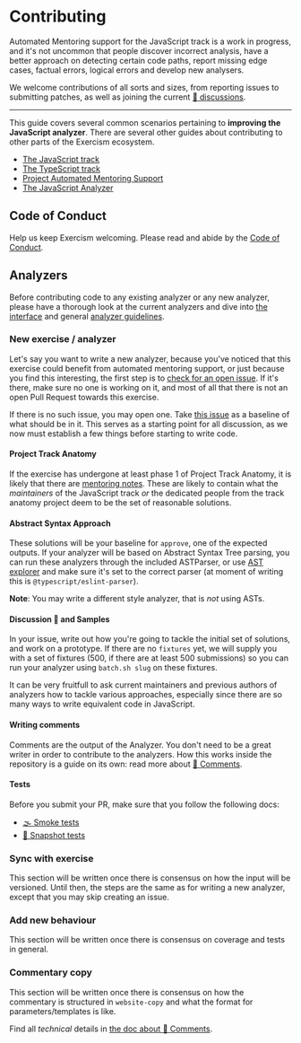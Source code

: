 # Contributing

Automated Mentoring support for the JavaScript track is a work in progress, and
it's not uncommon that people discover incorrect analysis, have a better
approach on detecting certain code paths, report missing edge cases, factual
errors, logical errors and develop new analysers.

We welcome contributions of all sorts and sizes, from reporting issues to
submitting patches, as well as joining the current [💬 discussions][issue-discussion].

-----

This guide covers several common scenarios pertaining to **improving the
JavaScript analyzer**. There are several other guides about contributing to
other parts of the Exercism ecosystem.

* [The JavaScript track][contributing-javascript]
* [The TypeScript track][contributing-typescript]
* [Project Automated Mentoring Support][contributing-automated-mentoring-support]
* [The JavaScript Analyzer][contributing-javascript-analyzer]

## Code of Conduct

Help us keep Exercism welcoming. Please read and abide by the [Code of Conduct][coc].

## Analyzers

Before contributing code to any existing analyzer or any new analyzer, please
have a thorough look at the current analyzers and dive into [the interface][docs-interface]
and general [analyzer guidelines][docs-guidelines].

### New exercise / analyzer

Let's say you want to write a new analyzer, because you've noticed that this
exercise could benefit from automated mentoring support, or just because you
find this interesting, the first step is to [check for an open issue][issue-new-exercise].
If it's there, make sure no one is working on it, and most of all that there is
not an open Pull Request towards this exercise.

If there is no such issue, you may open one. Take [this issue][sample-resistor-color]
as a baseline of what should be in it. This serves as a starting point for
all discussion, as we now must establish a few things before starting to write
code.

#### Project Track Anatomy

If the exercise has undergone at least phase 1 of Project Track Anatomy, it is
likely that there are [mentoring notes][mentor-notes]. These are likely to
contain what the _maintainers_ of the JavaScript track _or_ the dedicated people
from the track anatomy project deem to be the set of reasonable solutions.

#### Abstract Syntax Approach

These solutions will be your baseline for `approve`, one of the expected
outputs. If your analyzer will be based on Abstract Syntax Tree parsing, you can
run these analyzers through the included ASTParser, or use [AST explorer][ast-explorer]
and make sure it's set to the correct parser (at moment of writing this is
`@typescript/eslint-parser`).

 **Note**: You may write a different style analyzer, that is _not_ using ASTs.

#### Discussion 💬 and Samples

In your issue, write out how you're going to tackle the initial set of
solutions, and work on a prototype. If there are no `fixtures` yet, we will
supply you with a set of fixtures (500, if there are at least 500 submissions)
so you can run your analyzer using `batch.sh slug` on these fixtures.

It can be very fruitfull to ask current maintainers and previous authors of
analyzers how to tackle various approaches, especially since there are so many
ways to write equivalent code in JavaScript.

#### Writing comments

Comments are the output of the Analyzer. You don't need to be a great writer in
order to contribute to the analyzers. How this works inside the repository is
a guide on its own: read more about [📝 Comments][docs-comments].

#### Tests

Before you submit your PR, make sure that you follow the following docs:
- [🌫 Smoke tests][docs-smoke-tests]
- [📸 Snapshot tests][docs-snapshot-tests]

### Sync with exercise

<!-- Explain that syncs in problem-descriptions need to be synced with the analyzers,
     establish the set of rules how to update, but wait until there is proper
     versioning and how that is given at runtime -->

This section will be written once there is consensus on how the input will be
versioned. Until then, the steps are the same as for writing a new analyzer,
except that you may skip creating an issue.

### Add new behaviour

<!-- Adding new tests is mandatory -->

This section will be written once there is consensus on coverage and tests in
general.

### Commentary copy

This section will be written once there is consensus on how the commentary is
structured in `website-copy` and what the format for parameters/templates is
like.

Find all _technical_ details in [the doc about 📝 Comments][docs-comments].


[issue-discussion]: https://github.com/exercism/javascript-analyzer/issues?q=is%3Aopen+is%3Aissue+label%3A%22%3Aspeech_balloon%3A+discussion%22
[issue-new-exercise]: https://github.com/exercism/javascript-analyzer/issues?q=is%3Aopen+is%3Aissue+label%3A%22%3Asparkles%3A+new+exercise%22
[sample-resistor-color]: https://github.com/exercism/javascript-analyzer/issues/13
[contributing-javascript]: https://github.com/exercism/javascript/blob/master/CONTRIBUTING.md
[contributing-typescript]: https://github.com/exercism/typescript/
[contributing-javascript-analyzer]: https://github.com/exercism/javascript-analyzer/blob/master/CONTRIBUTING.md
[contributing-automated-mentoring-support]: https://github.com/exercism/automated-mentoring-support/
[coc]: https://exercism.io/code-of-conduct
[docs-smoke-tests]: /docs/smoke-tests.md
[docs-snapshot-tests]: /docs/snapshot-tests.md
[docs-comments]: /docs/comments.md
[docs-interface]: https://github.com/exercism/automated-mentoring-support/blob/master/docs/interface.md
[docs-guidelines]: https://github.com/exercism/automated-mentoring-support/blob/master/docs/guidelines.md
[mentor-notes]: https://github.com/exercism/website-copy/tree/master/tracks/javascript/exercises
[ast-explorer]: https://astexplorer.net/
